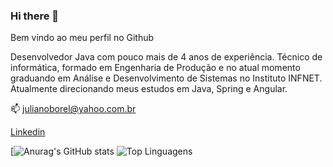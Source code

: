 ### Hi there 👋

Bem vindo ao meu perfil no Github

Desenvolvedor Java com pouco mais de 4 anos de experiência. Técnico de informática, formado em Engenharia de Produção e no atual momento graduando em Análise e Desenvolvimento de Sistemas no Instituto INFNET. Atualmente direcionando meus estudos em Java, Spring e Angular.

📫 julianoborel@yahoo.com.br

[Linkedin](www.linkedin.com/in/julianoborel)

[![Anurag's GitHub stats](https://github-readme-stats.vercel.app/api?username=julianoborel&show_icons=true&count_private=true&hide_border=true)
![Top Linguagens](https://github-readme-stats.vercel.app/api/top-langs/?username=julianoborel&hide_border=true&layout=compact)


